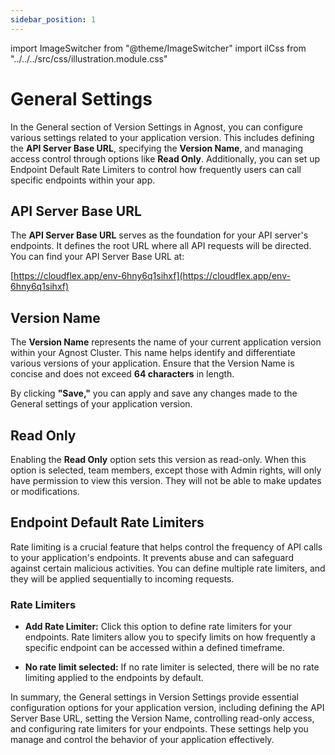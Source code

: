 ```yaml
---
sidebar_position: 1
---
```


import ImageSwitcher from "@theme/ImageSwitcher"
import ilCss from "../../../src/css/illustration.module.css"

# General Settings

In the General section of Version Settings in Agnost, you can configure various
settings related to your application version. This includes defining the **API
Server Base URL**, specifying the **Version Name**, and managing access control
through options like **Read Only**. Additionally, you can set up Endpoint
Default Rate Limiters to control how frequently users can call specific
endpoints within your app.

<ImageSwitcher
  lightImageSrc="/img/docs/application-development/v-general-settings-l.png?text=LightMode"
  darkImageSrc="/img/docs/application-development/v-general-settings.png?text=DarkMode"
  className={ilCss.illustration__md}
  width={480}
/>

## API Server Base URL

The **API Server Base URL** serves as the foundation for your API server's
endpoints. It defines the root URL where all API requests will be directed. You
can find your API Server Base URL at:

[https://cloudflex.app/env-6hny6q1sihxf](https://cloudflex.app/env-6hny6q1sihxf)

## Version Name

The **Version Name** represents the name of your current application version
within your Agnost Cluster. This name helps identify and differentiate various
versions of your application. Ensure that the Version Name is concise and does
not exceed **64 characters** in length.

By clicking **"Save,"** you can apply and save any changes made to the General
settings of your application version.

## Read Only

Enabling the **Read Only** option sets this version as read-only. When this
option is selected, team members, except those with Admin rights, will only have
permission to view this version. They will not be able to make updates or
modifications.

## Endpoint Default Rate Limiters

Rate limiting is a crucial feature that helps control the frequency of API calls
to your application's endpoints. It prevents abuse and can safeguard against
certain malicious activities. You can define multiple rate limiters, and they
will be applied sequentially to incoming requests.

### Rate Limiters

- **Add Rate Limiter:** Click this option to define rate limiters for your
  endpoints. Rate limiters allow you to specify limits on how frequently a
  specific endpoint can be accessed within a defined timeframe.

- **No rate limit selected:** If no rate limiter is selected, there will be no
  rate limiting applied to the endpoints by default.

In summary, the General settings in Version Settings provide essential
configuration options for your application version, including defining the API
Server Base URL, setting the Version Name, controlling read-only access, and
configuring rate limiters for your endpoints. These settings help you manage and
control the behavior of your application effectively.
